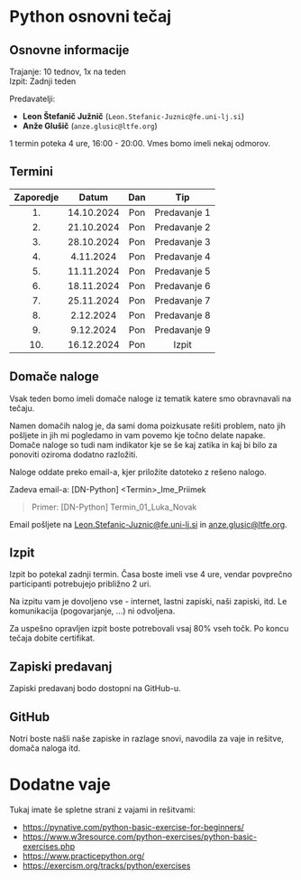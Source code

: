 # Python osnovni tečaj

## Osnovne informacije

Trajanje: 10 tednov, 1x na teden <br>
Izpit: Zadnji teden

Predavatelji:

- **Leon Štefanič Južnič** (`Leon.Stefanic-Juznic@fe.uni-lj.si`)
- **Anže Glušič** (`anze.glusic@ltfe.org`)

1 termin poteka 4 ure, 16:00 - 20:00. Vmes bomo imeli nekaj odmorov.

## Termini

| Zaporedje |   Datum   | Dan |     Tip      |
| :-------: | :-------: | :-: | :----------: |
|    1.     | 14.10.2024| Pon | Predavanje 1 |
|    2.     | 21.10.2024| Pon | Predavanje 2 |
|    3.     | 28.10.2024| Pon | Predavanje 3 |
|    4.     | 4.11.2024 | Pon | Predavanje 4 |
|    5.     | 11.11.2024 | Pon | Predavanje 5 |
|    6.     | 18.11.2024| Pon | Predavanje 6 |
|    7.     | 25.11.2024| Pon | Predavanje 7 |
|    8.     | 2.12.2024| Pon | Predavanje 8 |
|    9.     | 9.12.2024 | Pon | Predavanje 9 |
|    10.    | 16.12.2024| Pon |    Izpit     |

## Domače naloge

Vsak teden bomo imeli domače naloge iz tematik katere smo obravnavali na tečaju.

Namen domačih nalog je, da sami doma poizkusate rešiti problem, nato jih pošljete in jih mi pogledamo in vam povemo kje točno delate napake. Domače naloge so tudi nam indikator kje se še kaj zatika in kaj bi bilo za ponoviti oziroma dodatno razložiti.

Naloge oddate preko email-a, kjer priložite datoteko z rešeno nalogo.

Zadeva email-a: \[DN-Python\] \<Termin\>\_Ime_Priimek

> Primer: \[DN-Python\] Termin_01_Luka_Novak

Email pošljete na <Leon.Stefanic-Juznic@fe.uni-lj.si> in <anze.glusic@ltfe.org>.

## Izpit

Izpit bo potekal zadnji termin. Časa boste imeli vse 4 ure, vendar povprečno participanti potrebujejo približno 2 uri.

Na izpitu vam je dovoljeno vse - internet, lastni zapiski, naši zapiski, itd. Le komunikacija (pogovarjanje, ...) ni odvoljena.

Za uspešno opravljen izpit boste potrebovali vsaj 80% vseh točk. Po koncu tečaja dobite certifikat.

## Zapiski predavanj

Zapiski predavanj bodo dostopni na GitHub-u.

## GitHub

Notri boste našli naše zapiske in razlage snovi, navodila za vaje in rešitve, domača naloga itd.

# Dodatne vaje

Tukaj imate še spletne strani z vajami in rešitvami:

- https://pynative.com/python-basic-exercise-for-beginners/
- https://www.w3resource.com/python-exercises/python-basic-exercises.php
- https://www.practicepython.org/
- https://exercism.org/tracks/python/exercises
